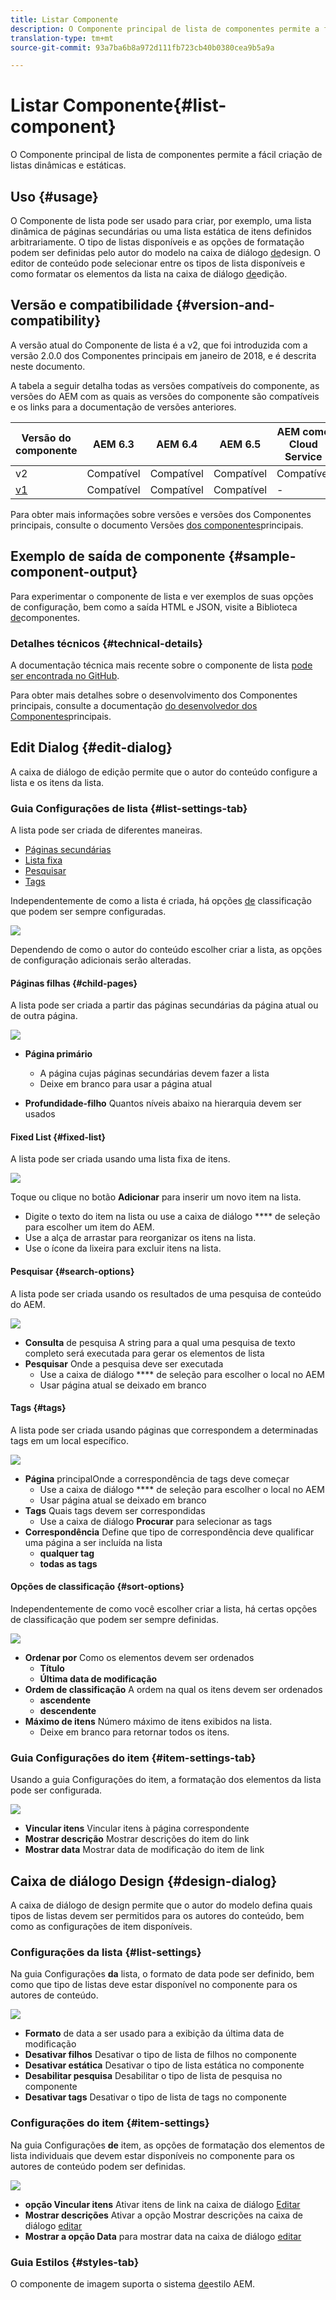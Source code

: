 ```yaml
---
title: Listar Componente
description: O Componente principal de lista de componentes permite a fácil criação de listas dinâmicas e estáticas.
translation-type: tm+mt
source-git-commit: 93a7ba6b8a972d111fb723cb40b0380cea9b5a9a

---
```



# Listar Componente{#list-component}

O Componente principal de lista de componentes permite a fácil criação de listas dinâmicas e estáticas.

## Uso {#usage}

O Componente de lista pode ser usado para criar, por exemplo, uma lista dinâmica de páginas secundárias ou uma lista estática de itens definidos arbitrariamente. O tipo de listas disponíveis e as opções de formatação podem ser definidas pelo autor do modelo na caixa de diálogo [de](#design-dialog)design. O editor de conteúdo pode selecionar entre os tipos de lista disponíveis e como formatar os elementos da lista na caixa de diálogo [de](#edit-dialog)edição.

## Versão e compatibilidade {#version-and-compatibility}

A versão atual do Componente de lista é a v2, que foi introduzida com a versão 2.0.0 dos Componentes principais em janeiro de 2018, e é descrita neste documento.

A tabela a seguir detalha todas as versões compatíveis do componente, as versões do AEM com as quais as versões do componente são compatíveis e os links para a documentação de versões anteriores.

| Versão do componente | AEM 6.3 | AEM 6.4 | AEM 6.5 | AEM como Cloud Service |
|--- |--- |--- |--- |---|
| v2 | Compatível | Compatível | Compatível | Compatível |
| [v1](v1/list-v1.md) | Compatível | Compatível | Compatível | - |

Para obter mais informações sobre versões e versões dos Componentes principais, consulte o documento Versões [dos componentes](/help/versions.md)principais.

## Exemplo de saída de componente {#sample-component-output}

Para experimentar o componente de lista e ver exemplos de suas opções de configuração, bem como a saída HTML e JSON, visite a Biblioteca [de](https://adobe.com/go/aem_cmp_library_list)componentes.

### Detalhes técnicos {#technical-details}

A documentação técnica mais recente sobre o componente de lista [pode ser encontrada no GitHub](https://adobe.com/go/aem_cmp_tech_list_v2).

Para obter mais detalhes sobre o desenvolvimento dos Componentes principais, consulte a documentação [do desenvolvedor dos Componentes](/help/developing/overview.md)principais.

## Edit Dialog {#edit-dialog}

A caixa de diálogo de edição permite que o autor do conteúdo configure a lista e os itens da lista.

### Guia Configurações de lista {#list-settings-tab}

A lista pode ser criada de diferentes maneiras.

* [Páginas secundárias](#child-pages)
* [Lista fixa](#fixed-list)
* [Pesquisar](#search-options)
* [Tags](#tags)

Independentemente de como a lista é criada, há opções [de](#sort-options) classificação que podem ser sempre configuradas.

![](/help/assets/chlimage_1-38.png)

Dependendo de como o autor do conteúdo escolher criar a lista, as opções de configuração adicionais serão alteradas.

#### Páginas filhas {#child-pages}

A lista pode ser criada a partir das páginas secundárias da página atual ou de outra página.

![](/help/assets/chlimage_1-39.png)

* **Página primário**
   * A página cujas páginas secundárias devem fazer a lista
   * Deixe em branco para usar a página atual

* **Profundidade-filho** Quantos níveis abaixo na hierarquia devem ser usados

#### Fixed List {#fixed-list}

A lista pode ser criada usando uma lista fixa de itens.

![](/help/assets/chlimage_1-40.png)

Toque ou clique no botão **Adicionar** para inserir um novo item na lista.

* Digite o texto do item na lista ou use a caixa de diálogo **** de seleção para escolher um item do AEM.
* Use a alça de arrastar para reorganizar os itens na lista.
* Use o ícone da lixeira para excluir itens na lista.

#### Pesquisar {#search-options}

A lista pode ser criada usando os resultados de uma pesquisa de conteúdo do AEM.

![](/help/assets/chlimage_1-41.png)

* **Consulta** de pesquisa A string para a qual uma pesquisa de texto completo será executada para gerar os elementos de lista
* **Pesquisar** Onde a pesquisa deve ser executada
   * Use a caixa de diálogo **** de seleção para escolher o local no AEM
   * Usar página atual se deixado em branco

#### Tags {#tags}

A lista pode ser criada usando páginas que correspondem a determinadas tags em um local específico.

![](/help/assets/chlimage_1-42.png)

* **Página** principalOnde a correspondência de tags deve começar
   * Use a caixa de diálogo **** de seleção para escolher o local no AEM
   * Usar página atual se deixado em branco
* **Tags** Quais tags devem ser correspondidas
   * Use a caixa de diálogo **Procurar** para selecionar as tags
* **Correspondência** Define que tipo de correspondência deve qualificar uma página a ser incluída na lista
   * **qualquer tag**
   * **todas as tags**

#### Opções de classificação {#sort-options}

Independentemente de como você escolher criar a lista, há certas opções de classificação que podem ser sempre definidas.

![](/help/assets/chlimage_1-43.png)

* **Ordenar por** Como os elementos devem ser ordenados
   * **Título**
   * **Última data de modificação**
* **Ordem de classificação** A ordem na qual os itens devem ser ordenados
   * **ascendente**
   * **descendente**
* **Máximo de itens** Número máximo de itens exibidos na lista.
   * Deixe em branco para retornar todos os itens.

### Guia Configurações do item {#item-settings-tab}

Usando a guia Configurações do item, a formatação dos elementos da lista pode ser configurada.

![](/help/assets/chlimage_1-44.png)

* **Vincular itens** Vincular itens à página correspondente
* **Mostrar descrição** Mostrar descrições do item do link
* **Mostrar data** Mostrar data de modificação do item de link

## Caixa de diálogo Design {#design-dialog}

A caixa de diálogo de design permite que o autor do modelo defina quais tipos de listas devem ser permitidos para os autores do conteúdo, bem como as configurações de item disponíveis.

### Configurações da lista {#list-settings}

Na guia Configurações **da** lista, o formato de data pode ser definido, bem como que tipo de listas deve estar disponível no componente para os autores de conteúdo.

![](/help/assets/chlimage_1-45.png)

* **Formato** de data a ser usado para a exibição da última data de modificação
* **Desativar filhos** Desativar o tipo de lista de filhos no componente
* **Desativar estática** Desativar o tipo de lista estática no componente
* **Desabilitar pesquisa** Desabilitar o tipo de lista de pesquisa no componente
* **Desativar tags** Desativar o tipo de lista de tags no componente

### Configurações do item {#item-settings}

Na guia Configurações **de** item, as opções de formatação dos elementos de lista individuais que devem estar disponíveis no componente para os autores de conteúdo podem ser definidas.

![](/help/assets/chlimage_1-46.png)

* **opção Vincular itens** Ativar itens de link na caixa de diálogo [Editar](#edit-dialog)
* **Mostrar descrições** Ativar a opção Mostrar descrições na caixa de diálogo [editar](#edit-dialog)
* **Mostrar a opção Data** para mostrar data na caixa de diálogo [editar](#edit-dialog)

### Guia Estilos {#styles-tab}

O componente de imagem suporta o sistema [de](/help/get-started/authoring.md#component-styling)estilo AEM.
